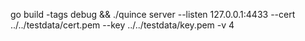 go build -tags debug && ./quince server --listen 127.0.0.1:4433 --cert ../../testdata/cert.pem --key ../../testdata/key.pem -v 4
